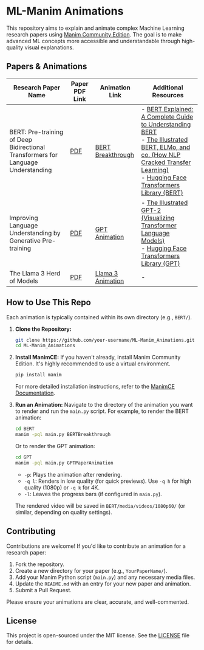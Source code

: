 # ML-Manim Animations

This repository aims to explain and animate complex Machine Learning research papers using [Manim Community Edition](https://www.manim.community/). The goal is to make advanced ML concepts more accessible and understandable through high-quality visual explanations.

## Papers & Animations

| Research Paper Name                                            | Paper PDF Link                             | Animation Link                                 | Additional Resources                                                                                                                                                                                                                                                                                                                                                                                                                                                                                                                 |
|----------------------------------------------------------------|--------------------------------------------|------------------------------------------------|------------------------------------------------------------------------------------------------------------------------------------------------------------------------------------------------------------------------------------------------------------------------------------------------------------------------------------------------------------------------------------------------------------------------------------------------------------------------------------------------------------------------------------|
| BERT: Pre-training of Deep Bidirectional Transformers for Language Understanding | [PDF](https://arxiv.org/pdf/1810.04805) | [BERT Breakthrough](BERT/media/videos/1080p60/BERTBreakthrough.mp4) | - [BERT Explained: A Complete Guide to Understanding BERT](https://towardsdatascience.com/bert-explained-a-complete-guide-with-theory-and-code-implementation-f6153b81177b)<br/>- [The Illustrated BERT, ELMo, and co. (How NLP Cracked Transfer Learning)](https://jalammar.github.io/illustrated-bert/)<br/>- [Hugging Face Transformers Library (BERT)](https://huggingface.co/docs/transformers/model_doc/bert) |
| Improving Language Understanding by Generative Pre-training | [PDF](https://cdn.openai.com/research-covers/language-unsupervised/language_understanding_paper.pdf) | [GPT Animation](GPT/media/videos/1080p60/gpt_paper_animation_720p.mp4) | - [The Illustrated GPT-2 (Visualizing Transformer Language Models)](https://jalammar.github.io/illustrated-gpt2/)<br/>- [Hugging Face Transformers Library (GPT)](https://huggingface.co/docs/transformers/model_doc/gpt) |
| The Llama 3 Herd of Models | [PDF](https://ai.meta.com/research/publications/the-llama-3-herd-of-models/) | [Llama 3 Animation](https://github.com/Kaos599/ML-Manim_Animations/blob/main/Meta%20LLama%203/media/videos/1080p60/llama3_animation.mp4) | - |

## How to Use This Repo

Each animation is typically contained within its own directory (e.g., `BERT/`).

1.  **Clone the Repository:**
    ```bash
    git clone https://github.com/your-username/ML-Manim_Animations.git
    cd ML-Manim_Animations
    ```

2.  **Install ManimCE:**
    If you haven't already, install Manim Community Edition. It's highly recommended to use a virtual environment.
    ```bash
    pip install manim
    ```
    For more detailed installation instructions, refer to the [ManimCE Documentation](https://www.manim.community/en/stable/installation.html).

3.  **Run an Animation:**
    Navigate to the directory of the animation you want to render and run the `main.py` script.
    For example, to render the BERT animation:
    ```bash
    cd BERT
    manim -pql main.py BERTBreakthrough
    ```
    Or to render the GPT animation:
    ```bash
    cd GPT
    manim -pql main.py GPTPaperAnimation
    ```
    *   `-p`: Plays the animation after rendering.
    *   `-q l`: Renders in low quality (for quick previews). Use `-q h` for high quality (1080p) or `-q k` for 4K.
    *   `-l`: Leaves the progress bars (if configured in `main.py`).

    The rendered video will be saved in `BERT/media/videos/1080p60/` (or similar, depending on quality settings).

## Contributing

Contributions are welcome! If you'd like to contribute an animation for a research paper:

1.  Fork the repository.
2.  Create a new directory for your paper (e.g., `YourPaperName/`).
3.  Add your Manim Python script (`main.py`) and any necessary media files.
4.  Update the `README.md` with an entry for your new paper and animation.
5.  Submit a Pull Request.

Please ensure your animations are clear, accurate, and well-commented.

## License

This project is open-sourced under the MIT license. See the [LICENSE](LICENSE) file for details. 
